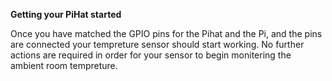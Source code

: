 **Getting your PiHat started**

Once you have matched the GPIO pins for the Pihat and the Pi, and the pins are connected your tempreture sensor should start working. 
No further actions are required in order for your sensor to begin monitering the ambient room tempreture.
